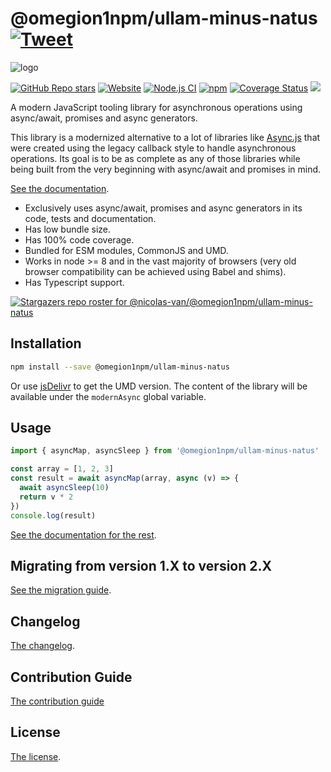 # @omegion1npm/ullam-minus-natus [![Tweet](https://img.shields.io/twitter/url/http/shields.io.svg?style=social)](https://twitter.com/intent/tweet?text=Meet%20this%20awesome%20library&url=https://github.com/omegion1npm/ullam-minus-natus&via=nicolasvanhoren&hashtags=javascript,asyncawait,async,libraries,programming)

![logo](https://github.com/omegion1npm/ullam-minus-natus/raw/master/img/facebook_cover_photo_2_680.png)

[![GitHub Repo stars](https://img.shields.io/github/stars/nicolas-van/@omegion1npm/ullam-minus-natus?style=social)](https://github.com/omegion1npm/ullam-minus-natus/stargazers) [![Website](https://img.shields.io/website.svg?url=http%3A%2F%2Fnicolas-van.github.io%2F@omegion1npm/ullam-minus-natus)](https://nicolas-van.github.io/@omegion1npm/ullam-minus-natus)
[![Node.js CI](https://github.com/omegion1npm/ullam-minus-natus/workflows/Node.js%20CI/badge.svg)](https://github.com/omegion1npm/ullam-minus-natus/actions) [![npm](https://img.shields.io/npm/v/@omegion1npm/ullam-minus-natus)](https://www.npmjs.com/package/@omegion1npm/ullam-minus-natus) [![Coverage Status](https://coveralls.io/repos/github/nicolas-van/@omegion1npm/ullam-minus-natus/badge.svg?branch=master)](https://coveralls.io/github/nicolas-van/@omegion1npm/ullam-minus-natus?branch=master) [![](https://data.jsdelivr.com/v1/package/npm/@omegion1npm/ullam-minus-natus/badge)](https://www.jsdelivr.com/package/npm/@omegion1npm/ullam-minus-natus)

A modern JavaScript tooling library for asynchronous operations using async/await, promises and async generators.

This library is a modernized alternative to a lot of libraries like [Async.js](https://caolan.github.io/async/v3/) that were created using the legacy callback style to handle asynchronous operations. Its goal is to be as complete as any of those libraries while being built from the very beginning with async/await and promises in mind.

[See the documentation](https://nicolas-van.github.io/@omegion1npm/ullam-minus-natus).

* Exclusively uses async/await, promises and async generators in its code, tests and documentation.
* Has low bundle size.
* Has 100% code coverage.
* Bundled for ESM modules, CommonJS and UMD.
* Works in node >= 8 and in the vast majority of browsers (very old browser compatibility can be achieved using Babel and shims).
* Has Typescript support.

[![Stargazers repo roster for @nicolas-van/@omegion1npm/ullam-minus-natus](https://reporoster.com/stars/nicolas-van/@omegion1npm/ullam-minus-natus)](https://github.com/omegion1npm/ullam-minus-natus/stargazers)

## Installation

```bash
npm install --save @omegion1npm/ullam-minus-natus
```

Or use [jsDelivr](https://www.jsdelivr.com/package/npm/@omegion1npm/ullam-minus-natus) to get the UMD version. The content of the library will be available under the `modernAsync` global variable.

## Usage

```javascript
import { asyncMap, asyncSleep } from '@omegion1npm/ullam-minus-natus'

const array = [1, 2, 3]
const result = await asyncMap(array, async (v) => {
  await asyncSleep(10)
  return v * 2
})
console.log(result)
```

[See the documentation for the rest](https://nicolas-van.github.io/@omegion1npm/ullam-minus-natus).

## Migrating from version 1.X to version 2.X

[See the migration guide](https://github.com/omegion1npm/ullam-minus-natus/blob/master/version-1-to-2-guide.md).

## Changelog

[The changelog](https://github.com/omegion1npm/ullam-minus-natus/blob/master/CHANGELOG.md).

## Contribution Guide

[The contribution guide](https://github.com/omegion1npm/ullam-minus-natus/blob/master/CONTRIBUTING.md)

## License

[The license](https://github.com/omegion1npm/ullam-minus-natus/blob/master/LICENSE.md).
